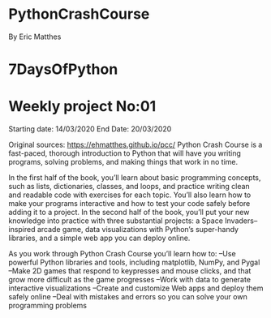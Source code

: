 # PythonCrashCourse
By Eric Matthes
# 7DaysOfPython
# Weekly project No:01

Starting date: 14/03/2020
End Date: 20/03/2020

Original sources: https://ehmatthes.github.io/pcc/
Python Crash Course is a fast-paced, thorough introduction to Python that will have you writing programs, solving problems, and making things that work in no time.

In the first half of the book, you’ll learn about basic programming concepts, such as lists, dictionaries, classes, and loops, and practice writing clean and readable code with exercises for each topic. You’ll also learn how to make your programs interactive and how to test your code safely before adding it to a project. In the second half of the book, you’ll put your new knowledge into practice with three substantial projects: a Space Invaders–inspired arcade game, data visualizations with Python’s super-handy libraries, and a simple web app you can deploy online.

As you work through Python Crash Course you’ll learn how to:
–Use powerful Python libraries and tools, including matplotlib, NumPy, and Pygal
–Make 2D games that respond to keypresses and mouse clicks, and that grow more difficult as the game progresses
–Work with data to generate interactive visualizations
–Create and customize Web apps and deploy them safely online
–Deal with mistakes and errors so you can solve your own programming problems

